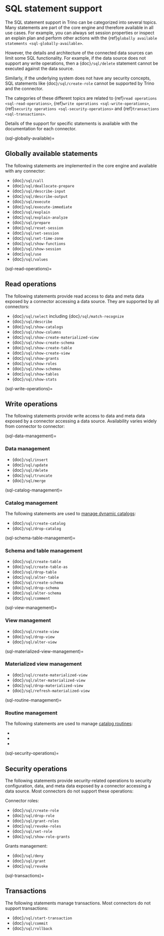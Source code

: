 # SQL statement support

The SQL statement support in Trino can be categorized into several topics. Many
statements are part of the core engine and therefore available in all use cases.
For example, you can always set session properties or inspect an explain plan
and perform other actions with the {ref}`globally available statements
<sql-globally-available>`.

However, the details and architecture of the connected data sources can limit
some SQL functionality. For example, if the data source does not support any
write operations, then a {doc}`/sql/delete` statement cannot be executed against
the data source.

Similarly, if the underlying system does not have any security concepts, SQL
statements like {doc}`/sql/create-role` cannot be supported by Trino and the
connector.

The categories of these different topics are related to {ref}`read operations
<sql-read-operations>`, {ref}`write operations <sql-write-operations>`,
{ref}`security operations <sql-security-operations>` and {ref}`transactions
<sql-transactions>`.

Details of the support for specific statements is available with the
documentation for each connector.

(sql-globally-available)=
## Globally available statements

The following statements are implemented in the core engine and available with
any connector:

- {doc}`/sql/call`
- {doc}`/sql/deallocate-prepare`
- {doc}`/sql/describe-input`
- {doc}`/sql/describe-output`
- {doc}`/sql/execute`
- {doc}`/sql/execute-immediate`
- {doc}`/sql/explain`
- {doc}`/sql/explain-analyze`
- {doc}`/sql/prepare`
- {doc}`/sql/reset-session`
- {doc}`/sql/set-session`
- {doc}`/sql/set-time-zone`
- {doc}`/sql/show-functions`
- {doc}`/sql/show-session`
- {doc}`/sql/use`
- {doc}`/sql/values`

(sql-read-operations)=
## Read operations

The following statements provide read access to data and meta data exposed by a
connector accessing a data source. They are supported by all connectors:

- {doc}`/sql/select` including {doc}`/sql/match-recognize`
- {doc}`/sql/describe`
- {doc}`/sql/show-catalogs`
- {doc}`/sql/show-columns`
- {doc}`/sql/show-create-materialized-view`
- {doc}`/sql/show-create-schema`
- {doc}`/sql/show-create-table`
- {doc}`/sql/show-create-view`
- {doc}`/sql/show-grants`
- {doc}`/sql/show-roles`
- {doc}`/sql/show-schemas`
- {doc}`/sql/show-tables`
- {doc}`/sql/show-stats`

(sql-write-operations)=
## Write operations

The following statements provide write access to data and meta data exposed
by a connector accessing a data source. Availability varies widely from
connector to connector:

(sql-data-management)=
### Data management

- {doc}`/sql/insert`
- {doc}`/sql/update`
- {doc}`/sql/delete`
- {doc}`/sql/truncate`
- {doc}`/sql/merge`

(sql-catalog-management)=
### Catalog management

The following statements are used to [manage dynamic
catalogs](/admin/properties-catalog):

- {doc}`/sql/create-catalog`
- {doc}`/sql/drop-catalog`

(sql-schema-table-management)=
### Schema and table management

- {doc}`/sql/create-table`
- {doc}`/sql/create-table-as`
- {doc}`/sql/drop-table`
- {doc}`/sql/alter-table`
- {doc}`/sql/create-schema`
- {doc}`/sql/drop-schema`
- {doc}`/sql/alter-schema`
- {doc}`/sql/comment`

(sql-view-management)=
### View management

- {doc}`/sql/create-view`
- {doc}`/sql/drop-view`
- {doc}`/sql/alter-view`

(sql-materialized-view-management)=
### Materialized view management

- {doc}`/sql/create-materialized-view`
- {doc}`/sql/alter-materialized-view`
- {doc}`/sql/drop-materialized-view`
- {doc}`/sql/refresh-materialized-view`

(sql-routine-management)=
### Routine management

The following statements are used to manage [catalog routines](routine-catalog):

- [](/sql/create-function)
- [](/sql/drop-function)
- [](/sql/show-functions)

(sql-security-operations)=
## Security operations

The following statements provide security-related operations to security
configuration, data, and meta data exposed by a connector accessing a data
source. Most connectors do not support these operations:

Connector roles:

- {doc}`/sql/create-role`
- {doc}`/sql/drop-role`
- {doc}`/sql/grant-roles`
- {doc}`/sql/revoke-roles`
- {doc}`/sql/set-role`
- {doc}`/sql/show-role-grants`

Grants management:

- {doc}`/sql/deny`
- {doc}`/sql/grant`
- {doc}`/sql/revoke`

(sql-transactions)=
## Transactions

The following statements manage transactions. Most connectors do not support
transactions:

- {doc}`/sql/start-transaction`
- {doc}`/sql/commit`
- {doc}`/sql/rollback`
